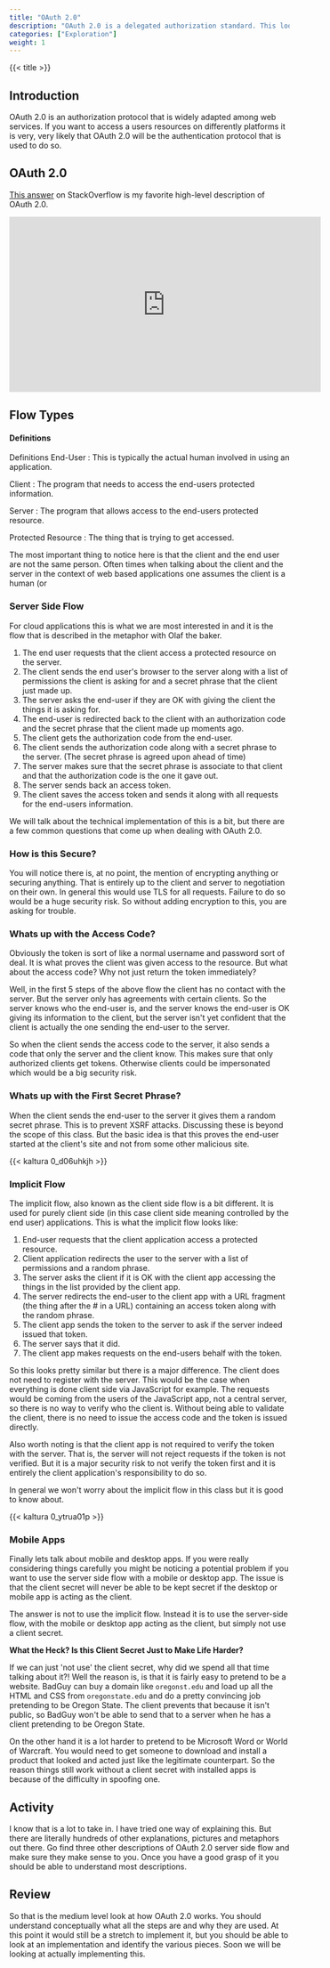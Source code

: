 ```yaml
---
title: "OAuth 2.0"
description: "OAuth 2.0 is a delegated authorization standard. This looks at how one goes about using it as a client."
categories: ["Exploration"]
weight: 1
---
```

<!--- Make sure to fill out the title and description above, they will be used when generating lists of exploration topics -->
<!--- The weight above determines what order this will be shown among other exploration topics in this same folder, lower numbers are shown first. Start using at least multiples of 5, that way if you need to add a content page between existing ones there are enough open weights to do so. They are integers only -->

{{< title >}}
## Introduction
OAuth 2.0 is an authorization protocol that is widely adapted among web services. If you want to access a users resources on differently platforms it is very, very likely that OAuth 2.0 will be the authentication protocol that is used to do so.

## OAuth 2.0
[This answer](https://stackoverflow.com/questions/4727226/on-a-high-level-how-does-oauth-2-work/32534239#32534239) on StackOverflow is my favorite high-level description of OAuth 2.0.

<iframe width="560" height="315" src="https://www.youtube.com/embed/byZQ9KT7wWA" frameborder="0" allow="autoplay; encrypted-media" allowfullscreen></iframe>


## Flow Types
#### Definitions
Definitions
End-User
: This is typically the actual human involved in using an application.

Client
: The program that needs to access the end-users protected information.

Server
: The program that allows access to the end-users protected resource.

Protected Resource
: The thing that is trying to get accessed.

The most important thing to notice here is that the client and the end user are not the same person. Often times when talking about the client and the server in the context of web based applications one assumes the client is a human (or

### Server Side Flow
For cloud applications this is what we are most interested in and it is the flow that is described in the metaphor with Olaf the baker.

1. The end user requests that the client access a protected resource on the server.
1. The client sends the end user's browser to the server along with a list of permissions the client is asking for and a secret phrase that the client just made up.
1. The server asks the end-user if they are OK with giving the client the things it is asking for.
1. The end-user is redirected back to the client with an authorization code and the secret phrase that the client made up moments ago.
1. The client gets the authorization code from the end-user.
1. The client sends the authorization code along with a secret phrase to the server. (The secret phrase is agreed upon ahead of time)
1. The server makes sure that the secret phrase is associate to that client and that the authorization code is the one it gave out.
1. The server sends back an access token.
1. The client saves the access token and sends it along with all requests for the end-users information.

We will talk about the technical implementation of this is a bit, but there are a few common questions that come up when dealing with OAuth 2.0.

### How is this Secure?
You will notice there is, at no point, the mention of encrypting anything or securing anything. That is entirely up to the client and server to negotiation on their own. In general this would use TLS for all requests. Failure to do so would be a huge security risk. So without adding encryption to this, you are asking for trouble.

### Whats up with the Access Code?
Obviously the token is sort of like a normal username and password sort of deal. It is what proves the client was given access to the resource. But what about the access code? Why not just return the token immediately?

Well, in the first 5 steps of the above flow the client has no contact with the server. But the server only has agreements with certain clients. So the server knows who the end-user is, and the server knows the end-user is OK giving its information to the client, but the server isn't yet confident that the client is actually the one sending the end-user to the server.

So when the client sends the access code to the server, it also sends a code that only the server and the client know. This makes sure that only authorized clients get tokens. Otherwise clients could be impersonated which would be a big security risk.

### Whats up with the First Secret Phrase?
When the client sends the end-user to the server it gives them a random secret phrase. This is to prevent XSRF attacks. Discussing these is beyond the scope of this class. But the basic idea is that this proves the end-user started at the client's site and not from some other malicious site.

{{< kaltura 0_d06uhkjh >}}

### Implicit Flow
The implicit flow, also known as the client side flow is a bit different. It is used for purely client side (in this case client side meaning controlled by the end user) applications. This is what the implicit flow looks like:

1. End-user requests that the client application access a protected resource.
2. Client application redirects the user to the server with a list of permissions and a random phrase.
3. The server asks the client if it is OK with the client app accessing the things in the list provided by the client app.
4. The server redirects the end-user to the client app with a URL fragment (the thing after the # in a URL) containing an access token along with the random phrase.
5. The client app sends the token to the server to ask if the server indeed issued that token.
6. The server says that it did.
7. The client app makes requests on the end-users behalf with the token.

So this looks pretty similar but there is a major difference. The client does not need to register with the server. This would be the case when everything is done client side via JavaScript for example. The requests would be coming from the users of the JavaScript app, not a central server, so there is no way to verify who the client is. Without being able to validate the client, there is no need to issue the access code and the token is issued directly.

Also worth noting is that the client app is not required to verify the token with the server. That is, the server will not reject requests if the token is not verified. But it is a major security risk to not verify the token first and it is entirely the client application's responsibility to do so.

In general we won't worry about the implicit flow in this class but it is good to know about.

{{< kaltura 0_ytrua01p >}}

### Mobile Apps
Finally lets talk about mobile and desktop apps. If you were really considering things carefully you might be noticing a potential problem if you want to use the server side flow with a mobile or desktop app. The issue is that the client secret will never be able to be kept secret if the desktop or mobile app is acting as the client.

The answer is not to use the implicit flow. Instead it is to use the server-side flow, with the mobile or desktop app acting as the client, but simply not use a client secret.

**What the Heck? Is this Client Secret Just to Make Life Harder?**

If we can just 'not use' the client secret, why did we spend all that time talking about it?! Well the reason is, is that it is fairly easy to pretend to be a website. BadGuy can buy a domain like `oregonst.edu` and load up all the HTML and CSS from `oregonstate.edu` and do a pretty convincing job pretending to be Oregon State. The client prevents that because it isn't public, so BadGuy won't be able to send that to a server when he has a client pretending to be Oregon State.

On the other hand it is a lot harder to pretend to be Microsoft Word or World of Warcraft. You would need to get someone to download and install a product that looked and acted just like the legitimate counterpart. So the reason things still work without a client secret with installed apps is because of the difficulty in spoofing one.

## Activity
I know that is a lot to take in. I have tried one way of explaining this. But there are literally hundreds of other explanations, pictures and metaphors out there. Go find three other descriptions of OAuth 2.0 server side flow and make sure they make sense to you. Once you have a good grasp of it you should be able to understand most descriptions.

## Review
So that is the medium level look at how OAuth 2.0 works. You should understand conceptually what all the steps are and why they are used. At this point it would still be a stretch to implement it, but you should be able to look at an implementation and identify the various pieces. Soon we will be looking at actually implementing this.